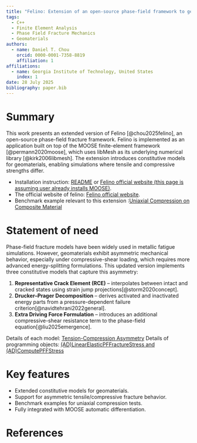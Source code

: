 ```yaml
---
title: "Felino: Extension of an open-source phase-field framework to geomaterial fracture"
tags:
  - C++
  - Finite Element Analysis
  - Phase Field Fracture Mechanics
  - Geomaterials
authors:
  - name: Daniel T. Chou
    orcid: 0000-0001-7358-8819
    affiliation: 1
affiliations:
  - name: Georgia Institute of Technology, United States
    index: 1
date: 28 July 2025
bibliography: paper.bib
---
```



# Summary
This work presents an extended version of Felino [@chou2025felino], an open-source phase-field fracture framework.
Felino is implemented as an application built on top of the MOOSE finite-element framework [@permann2020moose], which uses libMesh as its underlying numerical library [@kirk2006libmesh].
The extension introduces constitutive models for geomaterials, enabling simulations where tensile and compressive strengths differ.
- Installation instruction: [README](https://github.com/DanielChou0916/felino/blob/main/README.md) or [Felino official website (this page is assuming user already installs MOOSE)](https://danielchou0916.github.io/felino.github.io/installation/).
- The official website of felino: [Felino official website](https://danielchou0916.github.io/felino.github.io/#).
- Benchmark example relevant to this extension :[Uniaxial Compression on Composite Material](https://danielchou0916.github.io/felino.github.io/tutorials/4_composite_uc2D/)

# Statement of need
Phase-field fracture models have been widely used in metallic fatigue simulations. However, geomaterials exhibit asymmetric mechanical behavior, especially under compressive-shear loading, which requires more advanced energy-splitting formulations. This updated version implements three constitutive models that capture this asymmetry:

1. **Representative Crack Element (RCE)** – interpolates between intact and cracked states using strain jump projections[@storm2020concept].
2. **Drucker–Prager Decomposition** – derives activated and inactivated energy parts from a pressure-dependent failure criterion[@navidtehrani2022general].
3. **Extra Driving Force Formulation** – introduces an additional compressive-shear resistance term to the phase-field equation[@liu2025emergence].

Details of each model: [Tension-Compression Asymmetry](https://danielchou0916.github.io/felino.github.io/technical_contents/decomposition/)
Details of programming objects: [(AD)LinearElasticPFFractureStress and (AD)ComputePFFStress](https://danielchou0916.github.io/felino.github.io/feature_objects/crack_stress/)
# Key features
- Extended constitutive models for geomaterials.
- Support for asymmetric tensile/compressive fracture behavior.
- Benchmark examples for uniaxial compression tests.
- Fully integrated with MOOSE automatic differentiation.


# References